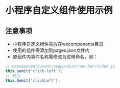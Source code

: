 # 小程序自定义组件使用示例

## 注意事项
* 小程序自定义组件需放在wxcomponents目录
* 使用的组件需添加到pages.json文件内
* 原组件内事件名称需修改为驼峰命名，如：
```js
// wxcomponents/vant-weapp/dist/nav-bar/index.js
this.$emit('click-left');
// 改为
this.$emit('clickLeft');
```